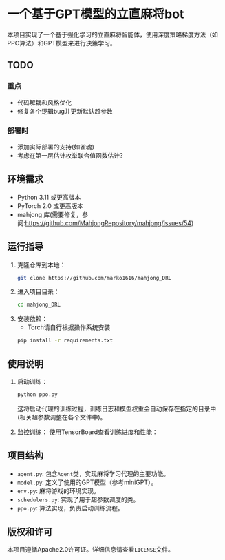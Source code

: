 # 一个基于GPT模型的立直麻将bot

本项目实现了一个基于强化学习的立直麻将智能体，使用深度策略梯度方法（如PPO算法）和GPT模型来进行决策学习。

## TODO
 ### 重点
  - 代码解耦和风格优化
  - 修复各个逻辑bug并更新默认超参数
 ### 部署时
  - 添加实际部署的支持(如雀魂)
  - 考虑在第一层估计枚举联合值函数估计?

## 环境需求

- Python 3.11 或更高版本
- PyTorch 2.0 或更高版本
- mahjong 库(需要修复，参阅:https://github.com/MahjongRepository/mahjong/issues/54)

## 运行指导

1. 克隆仓库到本地：
   ```bash
   git clone https://github.com/marko1616/mahjong_DRL
   ```
2. 进入项目目录：
   ```bash
   cd mahjong_DRL
   ```
3. 安装依赖：
   - Torch请自行根据操作系统安装
   ```bash
   pip install -r requirements.txt
   ```

## 使用说明

1. 启动训练：
   ```bash
   python ppo.py
   ```
   这将启动代理的训练过程，训练日志和模型权重会自动保存在指定的目录中(相关超参数调整在各个文件中)。

2. 监控训练：
   使用TensorBoard查看训练进度和性能：

## 项目结构

- `agent.py`: 包含`Agent`类，实现麻将学习代理的主要功能。
- `model.py`: 定义了使用的GPT模型（参考miniGPT）。
- `env.py`: 麻将游戏的环境实现。
- `schedulers.py`: 实现了用于超参数调度的类。
- `ppo.py`: 算法实现，负责启动训练流程。

## 版权和许可

本项目遵循Apache2.0许可证。详细信息请查看`LICENSE`文件。